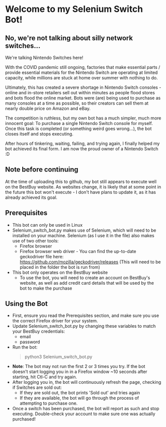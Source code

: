 # Welcome to my Selenium Switch Bot!

## No, we're not talking about silly network switches...
We're talking Nintendo Switches here! 

With the COVID pandemic still ongoing, factories that make essential parts / provide essential materials for the Nintendo Switch are operating at limited capacity, while millions are stuck at home over summer with nothing to do. 

Ultimately, this has created a severe shortage in Nintendo Switch consoles - online and in-store retailers sell out within minutes as people flood stores and bots flood the online market. Bots were (are) being used to purchase as many consoles at a time as possible, so their creators can sell them at nearly double price on Amazon and eBay. 

The competition is ruthless, but my own bot has a much simpler, much more innocent goal: To purchase a single Nintendo Switch console for myself. Once this task is completed (or something weird goes wrong...), the bot closes itself and stops executing.

After hours of tinkering, waiting, failing, and trying again, I finally helped my bot achieved its final form. I am now the proud owner of a Nintendo Switch :D

## Note before continuing
At the time of uploading this to github, my bot still appears to execute well on the BestBuy website. As websites change, it is likely that at some point in the future this bot won't execute - I don't have plans to update it, as it has already achieved its goal.

## Prerequisites
* This bot can only be used in Linux
* Selenium_switch_bot.py makes use of Selenium, which will need to be installed on your machine. Selenium (as I use it in the file) also makes use of two other tools:
  * Firefox browser
  * Firefox browser web driver - You can find the up-to-date geckodriver file here: https://github.com/mozilla/geckodriver/releases (This will need to be placed in the folder the bot is run from)
* This bot only operates on the BestBuy website
  * To use the bot, you will need to create an account on BestBuy's website, as well as add credit card details that will be used by the bot to make the purchase

## Using the Bot
* First, ensure you read the Prerequisites section, and make sure you use the correct Firefox driver for your system.
* Update Selenium_switch_bot.py by changing these variables to match your BestBuy credentials:
  * email
  * password
* Run the bot: 
  > python3 Selenium_switch_bot.py
* **Note**: The bot may not run the first 2 or 3 times you try. If the bot doesn't start logging you in in a Firefox window ~10 seconds after starting, hit Ctl-C and try again.
* After logging you in, the bot will continuously refresh the page, checking if Switches are sold out:
  * If they are sold out, the bot prints 'Sold out' and tries again
  * If they are available, the bot will go through the process of attempting to purchase one.
* Once a switch has been purchased, the bot will report as such and stop executing. Double-check your account to make sure one was actually purchased!
